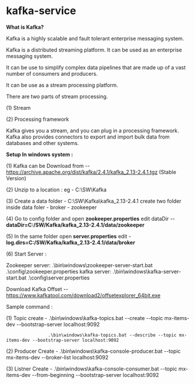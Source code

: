 # kafka-service

**What is Kafka?**

Kafka is a highly scalable and fault tolerant enterprise messaging system.

Kafka is a distributed streaming platform. It can be used as an enterprise messaging system.

It can be use to simplify complex data pipelines that are made up of a vast number of consumers and producers.

It can be use as a stream processing platform.

There are two parts of stream processing. 

(1) Stream 

(2) Processing framework

Kafka gives you a stream, and you can plug in a processing framework.
Kafka also provides connectors to export and import bulk data from databases and other systems.


**Setup In windows system :**


(1) Kafka can be Download from -- https://archive.apache.org/dist/kafka/2.4.1/kafka_2.13-2.4.1.tgz  (Stable Version)

(2) Unzip to a location : eg - C:\SW\Kafka

(3) Create a data folder - C:\SW\Kafka\kafka_2.13-2.4.1 
		create two folder inside data foler - broker
						  				  								- zookeeper

(4) Go to config folder and open **zookeeper.properties**
		edit dataDir -- **dataDir=C:/SW/Kafka/kafka_2.13-2.4.1/data/zookeeper**

(5) In the same folder open **server.properties**
		edit - **log.dirs=C:/SW/Kafka/kafka_2.13-2.4.1/data/broker**

(6) Start Server :

Zookeeper server:
.\bin\windows\zookeeper-server-start.bat .\config\zookeeper.properties
kafka server:
.\bin\windows\kafka-server-start.bat .\config\server.properties

Download Kafka Offset	 --  https://www.kafkatool.com/download2/offsetexplorer_64bit.exe

Sample command :


(1) Topic create - .\bin\windows\kafka-topics.bat --create --topic mx-items-dev --bootstrap-server localhost:9092

					.\bin\windows\kafka-topics.bat --describe --topic mx-items-dev --bootstrap-server localhost:9092
					
(2) Producer Create - .\bin\windows\kafka-console-producer.bat --topic mx-items-dev  --broker-list localhost:9092
			
(3) Listner Create  - .\bin\windows\kafka-console-consumer.bat --topic mx-items-dev --from-beginning --bootstrap-server localhost:9092

